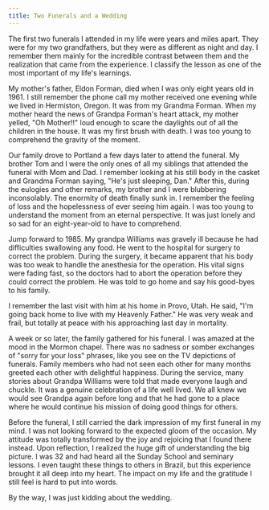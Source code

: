 ```yaml
---
title: Two Funerals and a Wedding
---
```


The first two funerals I attended in my life were years and miles apart.
They were for my two grandfathers, but they were as different as night
and day. I remember them mainly for the incredible contrast between them
and the realization that came from the experience. I classify the lesson
as one of the most important of my life's learnings.

My mother's father, Eldon Forman, died when I was only eight years old
in 1961. I still remember the phone call my mother received one evening
while we lived in Hermiston, Oregon. It was from my Grandma Forman. When
my mother heard the news of Grandpa Forman's heart attack, my mother
yelled, "Oh Mother!!" loud enough to scare the daylights out of all the
children in the house. It was my first brush with death. I was too young
to comprehend the gravity of the moment.

Our family drove to Portland a few days later to attend the funeral. My
brother Tom and I were the only ones of all my siblings that attended
the funeral with Mom and Dad. I remember looking at his still body in
the casket and Grandma Forman saying, "He's just sleeping, Dan." After
this, during the eulogies and other remarks, my brother and I were
blubbering inconsolably. The enormity of death finally sunk in. I
remember the feeling of loss and the hopelessness of ever seeing him
again. I was too young to understand the moment from an eternal
perspective. It was just lonely and so sad for an eight-year-old to have
to comprehend.

Jump forward to 1985. My grandpa Williams was gravely ill because he had
difficulties swallowing any food. He went to the hospital for surgery to
correct the problem. During the surgery, it became apparent that his
body was too weak to handle the anesthesia for the operation. His vital
signs were fading fast, so the doctors had to abort the operation before
they could correct the problem. He was told to go home and say his
good-byes to his family.

I remember the last visit with him at his home in Provo, Utah. He said,
"I'm going back home to live with my Heavenly Father." He was very weak
and frail, but totally at peace with his approaching last day in
mortality.

A week or so later, the family gathered for his funeral. I was amazed at
the mood in the Mormon chapel. There was no sadness or somber exchanges
of "sorry for your loss" phrases, like you see on the TV depictions of
funerals. Family members who had not seen each other for many months
greeted each other with delightful happiness. During the service, many
stories about Grandpa Williams were told that made everyone laugh and
chuckle. It was a genuine celebration of a life well lived. We all knew
we would see Grandpa again before long and that he had gone to a place
where he would continue his mission of doing good things for others.

Before the funeral, I still carried the dark impression of my first
funeral in my mind. I was not looking forward to the expected gloom of
the occasion. My attitude was totally transformed by the joy and
rejoicing that I found there instead. Upon reflection, I realized the
huge gift of understanding the big picture. I was 32 and had heard all
the Sunday School and seminary lessons. I even taught these things to
others in Brazil, but this experience brought it all deep into my heart.
The impact on my life and the gratitude I still feel is hard to put into
words.

By the way, I was just kidding about the wedding.
